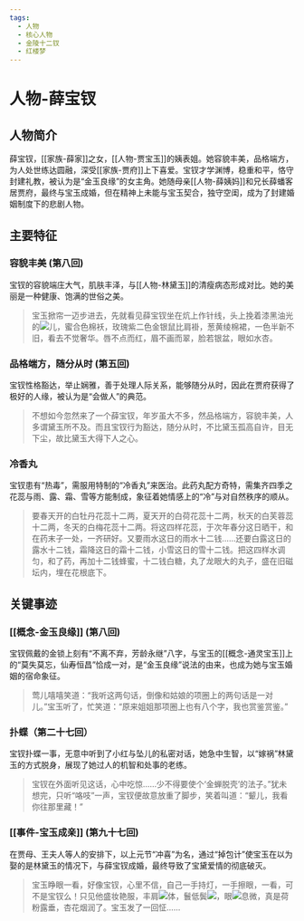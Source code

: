 ```yaml
---
tags:
  - 人物
  - 核心人物
  - 金陵十二钗
  - 红楼梦
---
```


# 人物-薛宝钗

## 人物简介

薛宝钗，[[家族-薛家]]之女，[[人物-贾宝玉]]的姨表姐。她容貌丰美，品格端方，为人处世练达圆融，深受[[家族-贾府]]上下喜爱。宝钗才学渊博，稳重和平，恪守封建礼教，被认为是“金玉良缘”的女主角。她随母亲[[人物-薛姨妈]]和兄长薛蟠客居贾府，最终与宝玉成婚，但在精神上未能与宝玉契合，独守空闺，成为了封建婚姻制度下的悲剧人物。

## 主要特征

### 容貌丰美 (第八回)
宝钗的容貌端庄大气，肌肤丰泽，与[[人物-林黛玉]]的清瘦病态形成对比。她的美丽是一种健康、饱满的世俗之美。
> 宝玉掀帘一迈步进去，先就看见薛宝钗坐在炕上作针线，头上挽着漆黑油光的![](./images/00022.jpeg)儿，蜜合色棉袄，玫瑰紫二色金银鼠比肩褂，葱黄绫棉裙，一色半新不旧，看去不觉奢华。唇不点而红，眉不画而翠，脸若银盆，眼如水杏。

### 品格端方，随分从时 (第五回)
宝钗性格豁达，举止娴雅，善于处理人际关系，能够随分从时，因此在贾府获得了极好的人缘，被认为是“会做人”的典范。
> 不想如今忽然来了一个薛宝钗，年岁虽大不多，然品格端方，容貌丰美，人多谓黛玉所不及。而且宝钗行为豁达，随分从时，不比黛玉孤高自许，目无下尘，故比黛玉大得下人之心。

### 冷香丸
宝钗患有“热毒”，需服用特制的“冷香丸”来医治。此药丸配方奇特，需集齐四季之花蕊与雨、露、霜、雪等方能制成，象征着她情感上的“冷”与对自然秩序的顺从。
> 要春天开的白牡丹花蕊十二两，夏天开的白荷花蕊十二两，秋天的白芙蓉蕊十二两，冬天的白梅花蕊十二两。将这四样花蕊，于次年春分这日晒干，和在药末子一处，一齐研好。又要雨水这日的雨水十二钱……还要白露这日的露水十二钱，霜降这日的霜十二钱，小雪这日的雪十二钱。把这四样水调匀，和了药，再加十二钱蜂蜜，十二钱白糖，丸了龙眼大的丸子，盛在旧磁坛内，埋在花根底下。

## 关键事迹

### [[概念-金玉良缘]] (第八回)
宝钗佩戴的金锁上刻有“不离不弃，芳龄永继”八字，与宝玉的[[概念-通灵宝玉]]上的“莫失莫忘，仙寿恒昌”恰成一对，是“金玉良缘”说法的由来，也成为她与宝玉婚姻的宿命象征。
> 莺儿嘻嘻笑道：“我听这两句话，倒像和姑娘的项圈上的两句话是一对儿。”宝玉听了，忙笑道：“原来姐姐那项圈上也有八个字，我也赏鉴赏鉴。”

### 扑蝶（第二十七回）
宝钗扑蝶一事，无意中听到了小红与坠儿的私密对话，她急中生智，以“嫁祸”林黛玉的方式脱身，展现了她过人的机智和处事的老练。
> 宝钗在外面听见这话，心中吃惊……少不得要使个‘金蝉脱壳’的法子。”犹未想完，只听“咯吱”一声，宝钗便故意放重了脚步，笑着叫道：“颦儿，我看你往那里藏！”

### [[事件-宝玉成亲]] (第九十七回)
在贾母、王夫人等人的安排下，以上元节“冲喜”为名，通过“掉包计”使宝玉在以为娶的是林黛玉的情况下，与薛宝钗成婚，最终导致了宝黛爱情的彻底破灭。
> 宝玉睁眼一看，好像宝钗，心里不信，自己一手持灯，一手擦眼，一看，可不是宝钗么！只见他盛妆艳服，丰肩![](./images/00152.jpeg)体，鬟低鬓![](./images/00119.jpeg)，眼![](./images/00153.jpeg)息微，真是荷粉露垂，杏花烟润了。宝玉发了一回怔……
